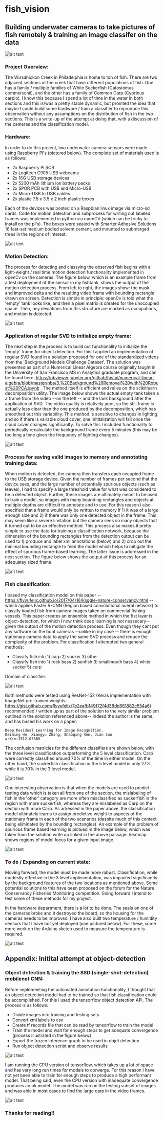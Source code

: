 # fish_vision

## Building underwater cameras to take pictures of fish remotely & training an image classifer on the data

![alt text](https://github.com/emmettFC/selected-projects/blob/master/fish_vision/carp-title-panel-final.png)

### Project Overview: 

The Wissahickon Creek in Philadelphia is home to ton of fish. There are two adjacent sections of the creek that have different populations of fish. One has a family / multiple families of White Suckerfish (Catostomus commersonii), and the other has a family of Common Carp (Cyprinus carpio). I know this because I spend a lot of time in the water in both sections and this is/was a pretty stable dynamic, but promted the idea that maybe I could build some hardware / train a classifier to reproduce this observation without any assumptions on the distribution of fish in the two sections. This is a write-up of the attempt at doing that, with a discussion of the cameras and the classification model.


### Hardware: 
In order to do this project, two underwater camera sensors were made using Raspberry Pi's (pictured below). The complete set of materials used is as follows: 
  * 2x Raspberry Pi SCB 
  * 2x Logitech C905 USB webcams
  * 2x 16G USB storage devices
  * 2x 5200 mAh lithium ion battery packs
  * 2x SPOR PCB with USB and Micro-USB 
  * 2x Micro-USB to USB cables
  * 2x plastic 7.5 x 3.5 x 2 inch plastic boxes 

Each of the devices was booted on a Raspbian linux image via micro-sd cards. Code for motion detection and subprocess for writing out labeled frames was implemented in python via openCV (which can be tricky to install on the pi's). The boxes were sealed with Smarter Adhesive Solutions 16 fast-set medium bodied solvent cement, and mounted to submerged trees in the regions of interest. 

![alt text](https://github.com/emmettFC/selected-projects/blob/master/fish_vision/assets_README/cams-fnal.png)


### Motion Detection:
The process for detecting and classying the observed fish begins with a light-weight / real time motion detection functionality implemented in openCv on the cameras. The figure below, which is an example frame from a test deployment of the sensor in my fishtank, shows the output of the motion detection process. From left to right, the images show: the mask, and improved delta and the resulting video frame with bounding rectangle drawn on screen. Detection is simple in principle: openCv is told what the 'empty' tank looks like, and then a pixel matrix is created for the unoccupied space. Then, any deviations from this structure are marked as occupations, and motion is detected. 

![alt text](https://github.com/emmettFC/selected-projects/blob/master/fish_vision/assets_README/delta-mask-monitor.png)


### Application of regular SVD to initialize empty frame: 
The next step in the process is to build out functionality to initialize the 'empty' frame for object detection. For this I applied an implementation of regular SVD found in a solution proposed for one of the standardized videos from the 'Background Models Challenge Dataset'. The solution was presented as part of a Numerical Linear Algebra course originally taught in the University of San Francisco MS in Analytics graduate program, and can be found here: https://nbviewer.jupyter.org/github/fastai/numerical-linear-algebra/blob/master/nbs/3.%20Background%20Removal%20with%20Robust%20PCA.ipynb . The method itself is efficient and relies on the scikitlearn decomposition utility. The image below shows the actual empty tank taken a a frame from the video --on the left -- and the tank background after the application of SVD. The video quality is relatively poor, so the still frame is actually less clear than the one produced by the decomposition, which has smoothed out this variability. This method is sensitive to changes in lighting, and so if there is vairable cloud cover, one inititalization will fail once the cloud cover changes significanlty. To solve this I included functionality to periodically recalculate the background frame every 5 minutes (this may be too long a time given the frequency of lighting changes). 

![alt text](https://github.com/emmettFC/selected-projects/blob/master/fish_vision/assets_README/svd-fnal.png)


### Process for saving valid images to memory and annotating training data: 
When motion is detected, the camera then transfers each occupied frame to the USB storage device. Given the number of frames per second that the device sees, and the large number of potentially spurious objects (such as leaves), I had to specify a large threshold value for what was considered to be a detected object. Further, these images are ultimately meant to be used to train a model, so images with many bounding rectangles and objects at multiple depths are difficult to annotate and to use. For this reason I also specified that a frame would only be written to memory if 1) it was of a large enough size and 2) if there was only one detected object in the frame. This may seem like a severe limitation but the camera sees so many objects that it turned out to be an effective method. This process also makes it pretty simple to use the data for training a classification network, because the dimension of the bounding rectangles from the detection output can be used to 1) produce and label xml annotations (below) and 2) crop out the minimal bounding rectangle to feed the model which helps to mitigate the effect of spurious frame-based learning. The latter issue is addressed in the next section. The figure below shows the output of this process for an adequatey sized frame. 

![alt text](https://github.com/emmettFC/selected-projects/blob/master/fish_vision/assets_README/annot-fnal.png)


### Fish classification: 
I based my classification model on this  paper -- https://flyyufelix.github.io/2017/04/16/kaggle-nature-conservancy.html -- which applies Faster R-CNN (Region based convolutional nueral network) to classify boated fish from camera images taken on commercial fishing vessels. This paper creates an ensemble method in which the fist layer is object-detection, for which I now think deep learning is not nessecary--given the output of the motion detection process. Even though they cant put any software on the boat cameras --unlike in my case -- there is enough stationary camera data to apply the same SVD process and reduce the complexity of the problem. For classification I attempted two general methods: 

  * Classify fish into 1) carp 2) sucker 3) other
  * Classify fish into 1) rock bass 2) sunfish 3) smallmouth bass 4) white sucker 5) carp

Domain of classifier: 

![alt text](https://github.com/emmettFC/selected-projects/blob/master/fish_vision/assets_README/fish-class-fnal.png)


Both methods were tested using ResNet-152 (Keras implementation with ImageNet pre-trained weights: https://gist.github.com/flyyufelix/7e2eafb149f72f4d38dd661882c554a6) recommended / written up as part of the solution to the very similar problem outlined in the solution referenced above-- indeed the author is the same, and has based his work on a paper: 
```
Deep Residual Learning for Image Recognition.
Kaiming He, Xiangyu Zhang, Shaoqing Ren, Jian Sun
arXiv:1512.03385
```
The confusion matricies for the different classifiers are shown below, with the three level classification outperforming the 5 level classification. Carp were correctly classified around 70% of the time in either model. On the other hand, the suckerfish classification in the 5 level model is only 27%, while it is 70% in the 3 level model.

![alt text](https://github.com/emmettFC/selected-projects/blob/master/fish_vision/assets_README/final-confusion.png)


One interesting observation is that when the models are used to predict testing data which is taken all from one of the section, the mislabeling of fish in the 'other' category are more often misclassified as suckerfish in the region with more suckerfish, whereas they are mislabeled as Carp on the section with more Carp. As adressed in the paper above, the classification model ultimately learns to assign predictive weight to aspects of the stationary frame in each of the two scenarios (despite much of this context being eliminated by the bounding rectangles). An example of the problem of spurious frame based learning is pictued in the image below, which was taken from the solution write up linked in the above passage: heatmap shows regions of model focus for a given input image.  


![alt text](https://github.com/emmettFC/selected-projects/blob/master/fish_vision/assets_README/spurious-features.png)

### To do / Expanding on current state: 
Moving forward, the model must be made more robust. Classification, while modestly effective in the 3 level implementation, was impacted significantly by the background features of the two locations as mentioned above. Some potential solutions to this have been proposed on the forum for the Nature Conservancy Fisheries Monitoring competition. Going forward I intend to test some of these methods for my project.  

In the hardware department, there is a lot to be done. The seals on one of the cameras broke and it destroyed the board, so the housing for the cameras needs to be improved. I have also built two temperature / humidity sensors that I have not yet deployed (one pictured below). For these, some more work on the Arduino sketch used to measure the temperature is required. 

![alt text](https://github.com/emmettFC/selected-projects/blob/master/fish_vision/assets_README/ard-fnal.png)

## Appendix: Initital attempt at object-detection

### Object detection & training the SSD (single-shot-detection) mobilenet CNN: 
Before implementing the automated annotation functionality, I thought that an object detection model had to be trained so that fish classification could be accomplished. For this I used the tensorflow object detection API. The process is as follows: 
  * Divide images into training and testing sets
  * Convert xml labels to csv
  * Create tf records file that can be read by tensorflow to train the model
  * Train the model and wait for enough steps to get adequate convergence (process illustrated in the figure below) 
  * Export the frozen inference graph to be used in objet detection
  * Run object detection script and observe results

![alt text](https://github.com/emmettFC/selected-projects/blob/master/fish_vision/assets_README/loss-graph.png)

I am running the CPU version of tensorflow, which takes up a lot of space and has very long run times for models to converge. For this reason I have not yet been able to train for enough steps to produce a high performant model. That being said, even the CPU version with inadequate convergence produces an ok model. The model was run on the testing subset of images and was able in most cases to find the large carp in the video frames.

![alt text](https://github.com/emmettFC/selected-projects/blob/master/fish_vision/assets_README/carp-ob-fnal.png.png)

### Thanks for reading!! 
